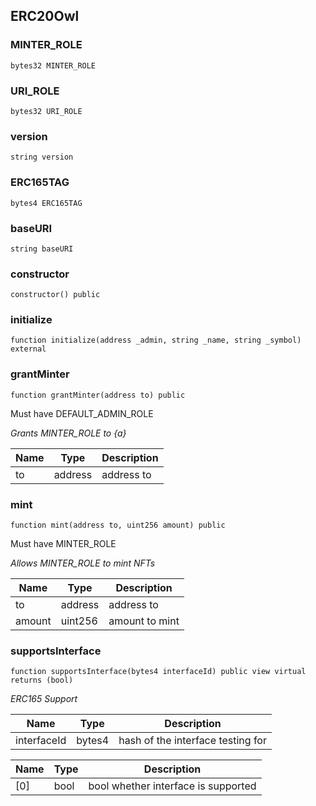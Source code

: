 

## ERC20Owl

### MINTER_ROLE

```solidity
bytes32 MINTER_ROLE
```

### URI_ROLE

```solidity
bytes32 URI_ROLE
```

### version

```solidity
string version
```

### ERC165TAG

```solidity
bytes4 ERC165TAG
```

### baseURI

```solidity
string baseURI
```

### constructor

```solidity
constructor() public
```

### initialize

```solidity
function initialize(address _admin, string _name, string _symbol) external
```

### grantMinter

```solidity
function grantMinter(address to) public
```

Must have DEFAULT_ADMIN_ROLE

_Grants MINTER_ROLE to {a}_

| Name | Type | Description |
| ---- | ---- | ----------- |
| to | address | address to |

### mint

```solidity
function mint(address to, uint256 amount) public
```

Must have MINTER_ROLE

_Allows MINTER_ROLE to mint NFTs_

| Name | Type | Description |
| ---- | ---- | ----------- |
| to | address | address to |
| amount | uint256 | amount to mint |

### supportsInterface

```solidity
function supportsInterface(bytes4 interfaceId) public view virtual returns (bool)
```

_ERC165 Support_

| Name | Type | Description |
| ---- | ---- | ----------- |
| interfaceId | bytes4 | hash of the interface testing for |

| Name | Type | Description |
| ---- | ---- | ----------- |
| [0] | bool | bool whether interface is supported |

